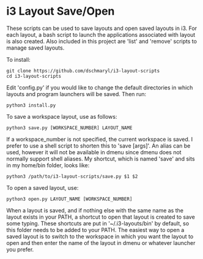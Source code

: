 # i3 Layout Save/Open

These scripts can be used to save layouts and open saved layouts in i3. For each layout, a bash script to launch the applications associated with layout is also created. Also included in this project are 'list' and 'remove' scripts to manage saved layouts.

To install:

    git clone https://github.com/dschmaryl/i3-layout-scripts
    cd i3-layout-scripts

Edit 'config.py' if you would like to change the default directories in which layouts and program launchers will be saved. Then run:

    python3 install.py

To save a workspace layout, use as follows:

    python3 save.py [WORKSPACE_NUMBER] LAYOUT_NAME

If a workspace_number is not specified, the current workspace is saved. I prefer to use a shell script to shorten this to 'save [args]'. An alias can be used, however it will not be available in dmenu since dmenu does not normally support shell aliases. My shortcut, which is named 'save' and sits in my home/bin folder, looks like:

    python3 /path/to/i3-layout-scripts/save.py $1 $2

To open a saved layout, use:

    python3 open.py LAYOUT_NAME [WORKSPACE_NUMBER]

When a layout is saved, and if nothing else with the same name as the layout exists in your PATH, a shortcut to open that layout is created to save some typing. These shortcuts are put in '~/.i3-layouts/bin' by default, so this folder needs to be added to your PATH. The easiest way to open a saved layout is to switch to the workspace in which you want the layout to open and then enter the name of the layout in dmenu or whatever launcher you prefer.
